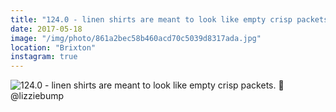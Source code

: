 ```yaml
---
title: "124.0 - linen shirts are meant to look like empty crisp packets. 📸 @lizziebump"
date: 2017-05-18
image: "/img/photo/861a2bec58b460acd70c5039d8317ada.jpg"
location: "Brixton"
instagram: true
---
```


![124.0 - linen shirts are meant to look like empty crisp packets. 📸 @lizziebump](/img/photo/861a2bec58b460acd70c5039d8317ada.jpg)
